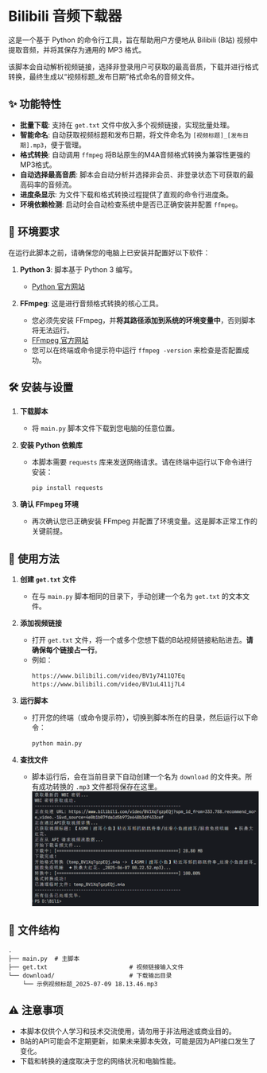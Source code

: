 # Bilibili 音频下载器

这是一个基于 Python 的命令行工具，旨在帮助用户方便地从 Bilibili (B站) 视频中提取音频，并将其保存为通用的 MP3 格式。

该脚本会自动解析视频链接，选择非登录用户可获取的最高音质，下载并进行格式转换，最终生成以“视频标题\_发布日期”格式命名的音频文件。

## ✨ 功能特性

  * **批量下载**: 支持在 `get.txt` 文件中放入多个视频链接，实现批量处理。
  * **智能命名**: 自动获取视频标题和发布日期，将文件命名为 `[视频标题]_[发布日期].mp3`，便于管理。
  * **格式转换**: 自动调用 `ffmpeg` 将B站原生的M4A音频格式转换为兼容性更强的MP3格式。
  * **自动选择最高音质**: 脚本会自动分析并选择非会员、非登录状态下可获取的最高码率的音频流。
  * **进度条显示**: 为文件下载和格式转换过程提供了直观的命令行进度条。
  * **环境依赖检测**: 启动时会自动检查系统中是否已正确安装并配置 `ffmpeg`。

## 🚀 环境要求

在运行此脚本之前，请确保您的电脑上已安装并配置好以下软件：

1.  **Python 3**: 脚本基于 Python 3 编写。

      * [Python 官方网站](https://www.python.org/)

2.  **FFmpeg**: 这是进行音频格式转换的核心工具。

      * 您必须先安装 FFmpeg，并**将其路径添加到系统的环境变量中**，否则脚本将无法运行。
      * [FFmpeg 官方网站](https://ffmpeg.org/download.html)
      * 您可以在终端或命令提示符中运行 `ffmpeg -version` 来检查是否配置成功。

## 🛠️ 安装与设置

1.  **下载脚本**

      * 将 `main.py` 脚本文件下载到您电脑的任意位置。

2.  **安装 Python 依赖库**

      * 本脚本需要 `requests` 库来发送网络请求。请在终端中运行以下命令进行安装：
        ```sh
        pip install requests
        ```

3.  **确认 FFmpeg 环境**

      * 再次确认您已正确安装 FFmpeg 并配置了环境变量。这是脚本正常工作的关键前提。

## 📝 使用方法

1.  **创建 `get.txt` 文件**

      * 在与 `main.py` 脚本相同的目录下，手动创建一个名为 `get.txt` 的文本文件。

2.  **添加视频链接**

      * 打开 `get.txt` 文件，将一个或多个您想下载的B站视频链接粘贴进去。**请确保每个链接占一行**。
      * 例如：
        ```txt
        https://www.bilibili.com/video/BV1y7411Q7Eq
        https://www.bilibili.com/video/BV1uL411j7L4
        ```

3.  **运行脚本**

      * 打开您的终端（或命令提示符），切换到脚本所在的目录，然后运行以下命令：
        ```sh
        python main.py
        ```

4.  **查找文件**

      * 脚本运行后，会在当前目录下自动创建一个名为 `download` 的文件夹。所有成功转换的 `.mp3` 文件都将保存在这里。
![使用示例-执行main.py](images/示例.png)
## 📁 文件结构

```
.
├── main.py  # 主脚本
├── get.txt                       # 视频链接输入文件
└── download/                     # 下载输出目录
    └── 示例视频标题_2025-07-09 18.13.46.mp3
```

## ⚠️ 注意事项

  * 本脚本仅供个人学习和技术交流使用，请勿用于非法用途或商业目的。
  * B站的API可能会不定期更新，如果未来脚本失效，可能是因为API接口发生了变化。
  * 下载和转换的速度取决于您的网络状况和电脑性能。
